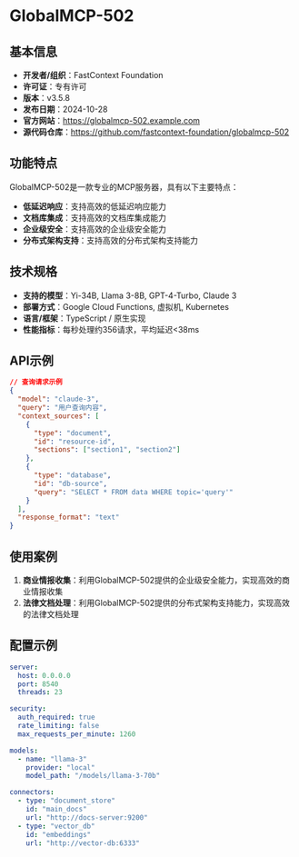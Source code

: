 # GlobalMCP-502

## 基本信息

- **开发者/组织**：FastContext Foundation
- **许可证**：专有许可
- **版本**：v3.5.8
- **发布日期**：2024-10-28
- **官方网站**：https://globalmcp-502.example.com
- **源代码仓库**：https://github.com/fastcontext-foundation/globalmcp-502

## 功能特点

GlobalMCP-502是一款专业的MCP服务器，具有以下主要特点：

- **低延迟响应**：支持高效的低延迟响应能力
- **文档库集成**：支持高效的文档库集成能力
- **企业级安全**：支持高效的企业级安全能力
- **分布式架构支持**：支持高效的分布式架构支持能力


## 技术规格

- **支持的模型**：Yi-34B, Llama 3-8B, GPT-4-Turbo, Claude 3
- **部署方式**：Google Cloud Functions, 虚拟机, Kubernetes
- **语言/框架**：TypeScript / 原生实现
- **性能指标**：每秒处理约356请求，平均延迟<38ms

## API示例

```json
// 查询请求示例
{
  "model": "claude-3",
  "query": "用户查询内容",
  "context_sources": [
    {
      "type": "document",
      "id": "resource-id",
      "sections": ["section1", "section2"]
    },
    {
      "type": "database",
      "id": "db-source",
      "query": "SELECT * FROM data WHERE topic='query'"
    }
  ],
  "response_format": "text"
}
```

## 使用案例

1. **商业情报收集**：利用GlobalMCP-502提供的企业级安全能力，实现高效的商业情报收集
2. **法律文档处理**：利用GlobalMCP-502提供的分布式架构支持能力，实现高效的法律文档处理


## 配置示例

```yaml
server:
  host: 0.0.0.0
  port: 8540
  threads: 23

security:
  auth_required: true
  rate_limiting: false
  max_requests_per_minute: 1260

models:
  - name: "llama-3"
    provider: "local"
    model_path: "/models/llama-3-70b"

connectors:
  - type: "document_store"
    id: "main_docs"
    url: "http://docs-server:9200"
  - type: "vector_db"
    id: "embeddings"
    url: "http://vector-db:6333"
```